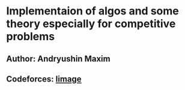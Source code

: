 # Implementaion of algos and some theory especially for competitive problems

## Author: Andryushin Maxim

## Codeforces: [limage](https://codeforces.com/profile/limage)
